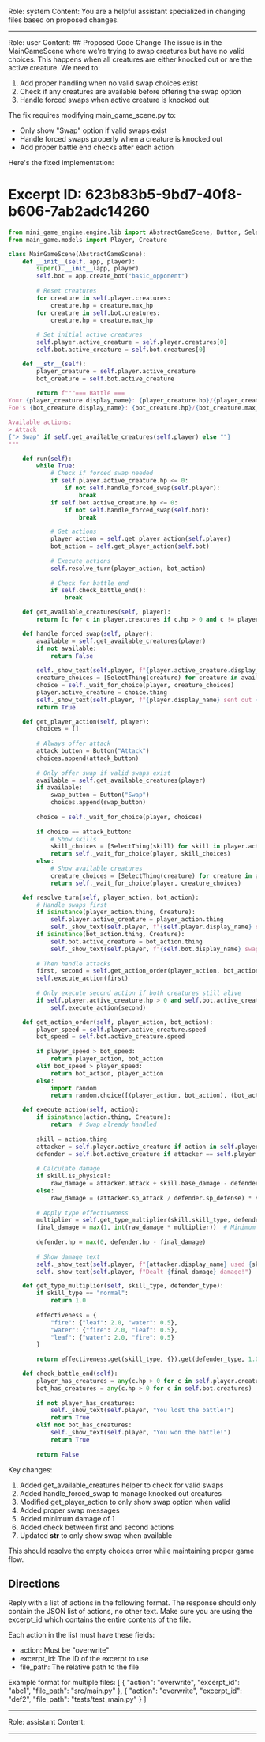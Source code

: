 Role: system
Content: You are a helpful assistant specialized in changing files based on proposed changes.
__________________
Role: user
Content: ## Proposed Code Change
The issue is in the MainGameScene where we're trying to swap creatures but have no valid choices. This happens when all creatures are either knocked out or are the active creature. We need to:

1. Add proper handling when no valid swap choices exist
2. Check if any creatures are available before offering the swap option
3. Handle forced swaps when active creature is knocked out

The fix requires modifying main_game_scene.py to:
- Only show "Swap" option if valid swaps exist
- Handle forced swaps properly when a creature is knocked out
- Add proper battle end checks after each action

Here's the fixed implementation:

# Excerpt ID: 623b83b5-9bd7-40f8-b606-7ab2adc14260
```python main_game/scenes/main_game_scene.py
from mini_game_engine.engine.lib import AbstractGameScene, Button, SelectThing
from main_game.models import Player, Creature

class MainGameScene(AbstractGameScene):
    def __init__(self, app, player):
        super().__init__(app, player)
        self.bot = app.create_bot("basic_opponent")
        
        # Reset creatures
        for creature in self.player.creatures:
            creature.hp = creature.max_hp
        for creature in self.bot.creatures:
            creature.hp = creature.max_hp
            
        # Set initial active creatures
        self.player.active_creature = self.player.creatures[0]
        self.bot.active_creature = self.bot.creatures[0]

    def __str__(self):
        player_creature = self.player.active_creature
        bot_creature = self.bot.active_creature
        
        return f"""=== Battle ===
Your {player_creature.display_name}: {player_creature.hp}/{player_creature.max_hp} HP
Foe's {bot_creature.display_name}: {bot_creature.hp}/{bot_creature.max_hp} HP

Available actions:
> Attack
{"> Swap" if self.get_available_creatures(self.player) else ""}
"""

    def run(self):
        while True:
            # Check if forced swap needed
            if self.player.active_creature.hp <= 0:
                if not self.handle_forced_swap(self.player):
                    break
            if self.bot.active_creature.hp <= 0:
                if not self.handle_forced_swap(self.bot):
                    break

            # Get actions
            player_action = self.get_player_action(self.player)
            bot_action = self.get_player_action(self.bot)
            
            # Execute actions
            self.resolve_turn(player_action, bot_action)
            
            # Check for battle end
            if self.check_battle_end():
                break

    def get_available_creatures(self, player):
        return [c for c in player.creatures if c.hp > 0 and c != player.active_creature]

    def handle_forced_swap(self, player):
        available = self.get_available_creatures(player)
        if not available:
            return False
            
        self._show_text(self.player, f"{player.active_creature.display_name} was knocked out!")
        creature_choices = [SelectThing(creature) for creature in available]
        choice = self._wait_for_choice(player, creature_choices)
        player.active_creature = choice.thing
        self._show_text(self.player, f"{player.display_name} sent out {player.active_creature.display_name}!")
        return True

    def get_player_action(self, player):
        choices = []
        
        # Always offer attack
        attack_button = Button("Attack")
        choices.append(attack_button)
        
        # Only offer swap if valid swaps exist
        available = self.get_available_creatures(player)
        if available:
            swap_button = Button("Swap")
            choices.append(swap_button)
        
        choice = self._wait_for_choice(player, choices)
        
        if choice == attack_button:
            # Show skills
            skill_choices = [SelectThing(skill) for skill in player.active_creature.skills]
            return self._wait_for_choice(player, skill_choices)
        else:
            # Show available creatures
            creature_choices = [SelectThing(creature) for creature in available]
            return self._wait_for_choice(player, creature_choices)

    def resolve_turn(self, player_action, bot_action):
        # Handle swaps first
        if isinstance(player_action.thing, Creature):
            self.player.active_creature = player_action.thing
            self._show_text(self.player, f"{self.player.display_name} swapped to {player_action.thing.display_name}!")
        if isinstance(bot_action.thing, Creature):
            self.bot.active_creature = bot_action.thing
            self._show_text(self.player, f"{self.bot.display_name} swapped to {bot_action.thing.display_name}!")
            
        # Then handle attacks
        first, second = self.get_action_order(player_action, bot_action)
        self.execute_action(first)
        
        # Only execute second action if both creatures still alive
        if self.player.active_creature.hp > 0 and self.bot.active_creature.hp > 0:
            self.execute_action(second)

    def get_action_order(self, player_action, bot_action):
        player_speed = self.player.active_creature.speed
        bot_speed = self.bot.active_creature.speed
        
        if player_speed > bot_speed:
            return player_action, bot_action
        elif bot_speed > player_speed:
            return bot_action, player_action
        else:
            import random
            return random.choice([(player_action, bot_action), (bot_action, player_action)])

    def execute_action(self, action):
        if isinstance(action.thing, Creature):
            return  # Swap already handled
            
        skill = action.thing
        attacker = self.player.active_creature if action in self.player.active_creature.skills else self.bot.active_creature
        defender = self.bot.active_creature if attacker == self.player.active_creature else self.player.active_creature
        
        # Calculate damage
        if skill.is_physical:
            raw_damage = attacker.attack + skill.base_damage - defender.defense
        else:
            raw_damage = (attacker.sp_attack / defender.sp_defense) * skill.base_damage
            
        # Apply type effectiveness
        multiplier = self.get_type_multiplier(skill.skill_type, defender.creature_type)
        final_damage = max(1, int(raw_damage * multiplier))  # Minimum 1 damage
        
        defender.hp = max(0, defender.hp - final_damage)
        
        # Show damage text
        self._show_text(self.player, f"{attacker.display_name} used {skill.display_name}!")
        self._show_text(self.player, f"Dealt {final_damage} damage!")

    def get_type_multiplier(self, skill_type, defender_type):
        if skill_type == "normal":
            return 1.0
            
        effectiveness = {
            "fire": {"leaf": 2.0, "water": 0.5},
            "water": {"fire": 2.0, "leaf": 0.5},
            "leaf": {"water": 2.0, "fire": 0.5}
        }
        
        return effectiveness.get(skill_type, {}).get(defender_type, 1.0)

    def check_battle_end(self):
        player_has_creatures = any(c.hp > 0 for c in self.player.creatures)
        bot_has_creatures = any(c.hp > 0 for c in self.bot.creatures)
        
        if not player_has_creatures:
            self._show_text(self.player, "You lost the battle!")
            return True
        elif not bot_has_creatures:
            self._show_text(self.player, "You won the battle!")
            return True
            
        return False
```

Key changes:
1. Added get_available_creatures helper to check for valid swaps
2. Added handle_forced_swap to manage knocked out creatures
3. Modified get_player_action to only show swap option when valid
4. Added proper swap messages
5. Added minimum damage of 1
6. Added check between first and second actions
7. Updated __str__ to only show swap when available

This should resolve the empty choices error while maintaining proper game flow.

## Directions
Reply with a list of actions in the following format. The response should only contain the JSON list of actions, no other text.
Make sure you are using the excerpt_id which contains the entire contents of the file.

Each action in the list must have these fields:
- action: Must be "overwrite"
- excerpt_id: The ID of the excerpt to use
- file_path: The relative path to the file

Example format for multiple files:
[
    {
        "action": "overwrite",
        "excerpt_id": "abc1",
        "file_path": "src/main.py"
    },
    {
        "action": "overwrite",
        "excerpt_id": "def2",
        "file_path": "tests/test_main.py"
    }
]
__________________
Role: assistant
Content: 
__________________
